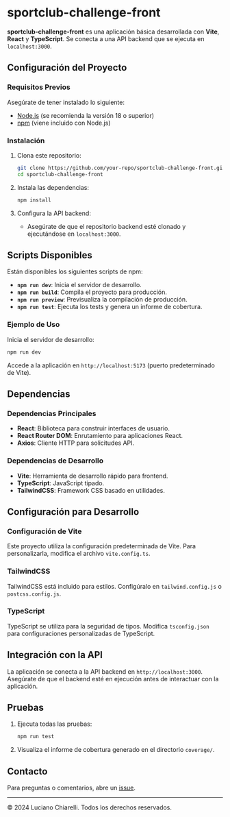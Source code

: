 # sportclub-challenge-front

**sportclub-challenge-front** es una aplicación básica desarrollada con **Vite**, **React** y **TypeScript**. Se conecta a una API backend que se ejecuta en `localhost:3000`.

## Configuración del Proyecto

### Requisitos Previos

Asegúrate de tener instalado lo siguiente:

- [Node.js](https://nodejs.org/) (se recomienda la versión 18 o superior)
- [npm](https://www.npmjs.com/) (viene incluido con Node.js)

### Instalación

1. Clona este repositorio:

   ```bash
   git clone https://github.com/your-repo/sportclub-challenge-front.git
   cd sportclub-challenge-front
   ```

2. Instala las dependencias:

   ```bash
   npm install
   ```

3. Configura la API backend:
   - Asegúrate de que el repositorio backend esté clonado y ejecutándose en `localhost:3000`.

## Scripts Disponibles

Están disponibles los siguientes scripts de npm:

- **`npm run dev`**: Inicia el servidor de desarrollo.
- **`npm run build`**: Compila el proyecto para producción.
- **`npm run preview`**: Previsualiza la compilación de producción.
- **`npm run test`**: Ejecuta los tests y genera un informe de cobertura.

### Ejemplo de Uso

Inicia el servidor de desarrollo:

```bash
npm run dev
```

Accede a la aplicación en `http://localhost:5173` (puerto predeterminado de Vite).

## Dependencias

### Dependencias Principales

- **React**: Biblioteca para construir interfaces de usuario.
- **React Router DOM**: Enrutamiento para aplicaciones React.
- **Axios**: Cliente HTTP para solicitudes API.

### Dependencias de Desarrollo

- **Vite**: Herramienta de desarrollo rápido para frontend.
- **TypeScript**: JavaScript tipado.
- **TailwindCSS**: Framework CSS basado en utilidades.

## Configuración para Desarrollo

### Configuración de Vite

Este proyecto utiliza la configuración predeterminada de Vite. Para personalizarla, modifica el archivo `vite.config.ts`.

### TailwindCSS

TailwindCSS está incluido para estilos. Configúralo en `tailwind.config.js` o `postcss.config.js`.

### TypeScript

TypeScript se utiliza para la seguridad de tipos. Modifica `tsconfig.json` para configuraciones personalizadas de TypeScript.

## Integración con la API

La aplicación se conecta a la API backend en `http://localhost:3000`. Asegúrate de que el backend esté en ejecución antes de interactuar con la aplicación.

## Pruebas

1. Ejecuta todas las pruebas:

   ```bash
   npm run test
   ```

2. Visualiza el informe de cobertura generado en el directorio `coverage/`.

## Contacto

Para preguntas o comentarios, abre un [issue](https://github.com/ChiarelliLuciano/sportclub-challenge-front/issues).

---

© 2024 Luciano Chiarelli. Todos los derechos reservados.
